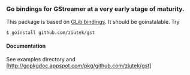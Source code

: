 ### Go bindings for GStreamer at a very early stage of maturity.

This package is based on [GLib bindings](https://github.com/ziutek/glib). It
should be goinstalable. Try

    $ goinstall github.com/ziutek/gst

#### Documentation

See examples directory and
[http://gopkgdoc.appspot.com/pkg/github.com/ziutek/gst]
